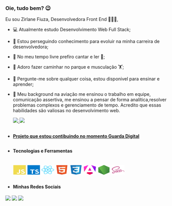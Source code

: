 ### Oie, tudo bem? 😉

Eu sou Zirlane Fiuza, Desenvolvedora Front End 👩🏻‍💻, 
 
- 💻 Atualmente estudo Desenvolvimento Web Full Stack;
- 💼 Estou perseguindo conhecimento para evoluir na minha carreira de desenvolvedora;
- 🤩 No meu tempo livre prefiro cantar e ler 📖;
- 🍃 Adoro fazer caminhar no parque e musculação 🏋️;
- 💬 Pergunte-me sobre qualquer coisa, estou disponivel para ensinar e aprender;
- 🛫 Meu background na aviação me ensinou o trabalho em equipe, comunicação assertiva, me ensinou a pensar de forma analítica,resolver problemas complexos e gerenciamento de tempo. Acredito que essas habilidades são valiosas no desenvolvimento web.


     <div>
      <a href="https://github.com/Zirlanefiuza/Zirlanefiuza/">
      <img heigth="180em" src="https://github-readme-stats.vercel.app/api?username=Zirlanefiuza&show_icons=true&theme=dracula" />
      <img heigth="180em" src="https://github-readme-stats.vercel.app/api/top-langs/?username=Zirlanefiuza&layout=compact&theme=dracula"/>
    </div>

##

-  #### Projeto que estou contibuindo no momento [Guarda Digital](https://guardadigital.com.br/)

##


- #### Tecnologias e Ferramentas

    <div style="display: inline_block"><br>
      <img align="center" alt="Zi-Js" height="30" width="40" src="https://raw.githubusercontent.com/devicons/devicon/master/icons/javascript/javascript-plain.svg">
      <img align="center" alt="Zi-Ts" height="30" width="40" src="https://raw.githubusercontent.com/devicons/devicon/master/icons/typescript/typescript-plain.svg">
      <img align="center" alt="Zi-React" height="30" width="40" src="https://raw.githubusercontent.com/devicons/devicon/master/icons/react/react-original.svg">
      <img align="center" alt="Zi-HTML" height="30" width="40" src="https://raw.githubusercontent.com/devicons/devicon/master/icons/html5/html5-original.svg">
      <img align="center" alt="Zi-CSS" height="30" width="40" src="https://raw.githubusercontent.com/devicons/devicon/master/icons/css3/css3-original.svg">
      <img align="center" alt="Zi-Angular" height="30" width="40" src="https://raw.githubusercontent.com/devicons/devicon/master/icons/angular/angular-original.svg">
      <img align="center" alt="Zi-Nodejs" height="30" width="40" src="https://raw.githubusercontent.com/devicons/devicon/master/icons/nodejs/nodejs-original.svg">
      <img align="center" alt="Zi-SASS" height="30" width="40" src="https://raw.githubusercontent.com/devicons/devicon/master/icons/sass/sass-original.svg"> 
    </div>
    
##

- #### Minhas Redes Sociais

<div> 
  <a href="www.linkedin.com/in/zirlane-fiuza" target="_blank"><img src="https://img.shields.io/badge/-LinkedIn-%230077B5?style=for-the-badge&logo=linkedin&logoColor=white" target="_blank"></a> 
  <a href = "mailto:zirlanebatistfiuza@gmail.com"><img src="https://img.shields.io/badge/Gmail-D14836?style=for-the-badge&logo=gmail&logoColor=white" target="_blank"></a>
  <a href="https://www.instagram.com/zilanefiuza?igshid=YzVkODRmOTdmMw%3D%3D&utm_source=qr" target="_blank"><img src="https://img.shields.io/badge/-Instagram-%23E4405F?style=for-the-badge&logo=instagram&logoColor=white" target="_blank"></a>
</div>
